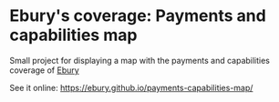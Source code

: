 # Ebury's coverage: Payments and capabilities map

Small project for displaying a map with the payments and capabilities coverage of [Ebury](https://ebury.com)

See it online: https://ebury.github.io/payments-capabilities-map/
